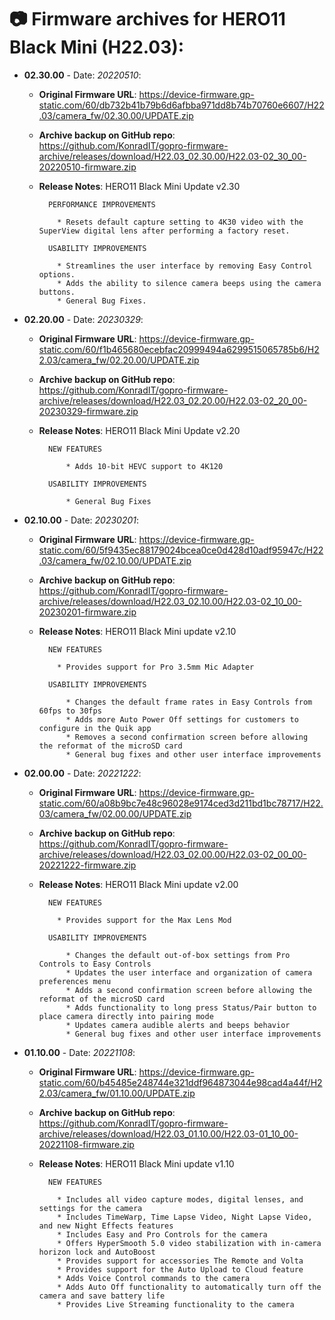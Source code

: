# 📷 Firmware archives for HERO11 Black Mini (H22.03):

- **02.30.00** - Date: *20220510*:
	- **Original Firmware URL**: https://device-firmware.gp-static.com/60/db732b41b79b6d6afbba971dd8b74b70760e6607/H22.03/camera_fw/02.30.00/UPDATE.zip
	- **Archive backup on GitHub repo**: https://github.com/KonradIT/gopro-firmware-archive/releases/download/H22.03_02.30.00/H22.03-02_30_00-20220510-firmware.zip
	- **Release Notes**:
            HERO11 Black Mini Update v2.30
			
			PERFORMANCE IMPROVEMENTS
			
			  * Resets default capture setting to 4K30 video with the SuperView digital lens after performing a factory reset.
			
			USABILITY IMPROVEMENTS
			
			  * Streamlines the user interface by removing Easy Control options.
			  * Adds the ability to silence camera beeps using the camera buttons.
			  * General Bug Fixes.
			
			
- **02.20.00** - Date: *20230329*:
	- **Original Firmware URL**: https://device-firmware.gp-static.com/60/f1b465680ecebfac20999494a6299515065785b6/H22.03/camera_fw/02.20.00/UPDATE.zip
	- **Archive backup on GitHub repo**: https://github.com/KonradIT/gopro-firmware-archive/releases/download/H22.03_02.20.00/H22.03-02_20_00-20230329-firmware.zip
	- **Release Notes**:
            HERO11 Black Mini Update v2.20
			
			NEW FEATURES
			
			    * Adds 10-bit HEVC support to 4K120
			
			USABILITY IMPROVEMENTS
			
			    * General Bug Fixes
			
			
- **02.10.00** - Date: *20230201*:
	- **Original Firmware URL**: https://device-firmware.gp-static.com/60/5f9435ec88179024bcea0ce0d428d10adf95947c/H22.03/camera_fw/02.10.00/UPDATE.zip
	- **Archive backup on GitHub repo**: https://github.com/KonradIT/gopro-firmware-archive/releases/download/H22.03_02.10.00/H22.03-02_10_00-20230201-firmware.zip
	- **Release Notes**:
            HERO11 Black Mini update v2.10
			
			NEW FEATURES
			
			  * Provides support for Pro 3.5mm Mic Adapter
			
			USABILITY IMPROVEMENTS
			
			    * Changes the default frame rates in Easy Controls from 60fps to 30fps
			    * Adds more Auto Power Off settings for customers to configure in the Quik app
			    * Removes a second confirmation screen before allowing the reformat of the microSD card
			    * General bug fixes and other user interface improvements
			
			
- **02.00.00** - Date: *20221222*:
	- **Original Firmware URL**: https://device-firmware.gp-static.com/60/a08b9bc7e48c96028e9174ced3d211bd1bc78717/H22.03/camera_fw/02.00.00/UPDATE.zip
	- **Archive backup on GitHub repo**: https://github.com/KonradIT/gopro-firmware-archive/releases/download/H22.03_02.00.00/H22.03-02_00_00-20221222-firmware.zip
	- **Release Notes**:
            HERO11 Black Mini update v2.00
			
			NEW FEATURES
			
			  * Provides support for the Max Lens Mod
			
			USABILITY IMPROVEMENTS
			
			    * Changes the default out-of-box settings from Pro Controls to Easy Controls
			    * Updates the user interface and organization of camera preferences menu
			    * Adds a second confirmation screen before allowing the reformat of the microSD card
			    * Adds functionality to long press Status/Pair button to place camera directly into pairing mode
			    * Updates camera audible alerts and beeps behavior
			    * General bug fixes and other user interface improvements
			
			
- **01.10.00** - Date: *20221108*:
	- **Original Firmware URL**: https://device-firmware.gp-static.com/60/b45485e248744e321ddf964873044e98cad4a44f/H22.03/camera_fw/01.10.00/UPDATE.zip
	- **Archive backup on GitHub repo**: https://github.com/KonradIT/gopro-firmware-archive/releases/download/H22.03_01.10.00/H22.03-01_10_00-20221108-firmware.zip
	- **Release Notes**:
            HERO11 Black Mini update v1.10
			
			NEW FEATURES
			
			  * Includes all video capture modes, digital lenses, and settings for the camera
			  * Includes TimeWarp, Time Lapse Video, Night Lapse Video, and new Night Effects features
			  * Includes Easy and Pro Controls for the camera
			  * Offers HyperSmooth 5.0 video stabilization with in-camera horizon lock and AutoBoost
			  * Provides support for accessories The Remote and Volta
			  * Provides support for the Auto Upload to Cloud feature
			  * Adds Voice Control commands to the camera
			  * Adds Auto Off functionality to automatically turn off the camera and save battery life
			  * Provides Live Streaming functionality to the camera
			
			

